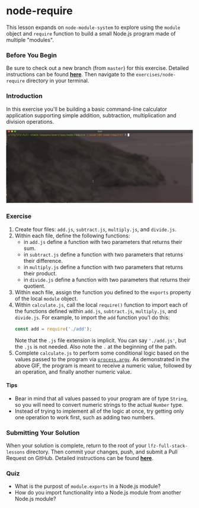 # node-require

This lesson expands on `node-module-system` to explore using the `module` object and `require` function to build a small Node.js program made of multiple "modules".

### Before You Begin

Be sure to check out a new branch (from `master`) for this exercise. Detailed instructions can be found [**here**](../../guides/before-each-exercise.md). Then navigate to the `exercises/node-require` directory in your terminal.

### Introduction

In this exercise you'll be building a basic command-line calculator application supporting simple addition, subtraction, multiplication and division operations.

<p align="middle">
  <img src="images/node-require.gif">
</p>

### Exercise

1. Create four files: `add.js`, `subtract.js`, `multiply.js`, and `divide.js`.
1. Within each file, define the following functions:
    - in `add.js` define a function with two parameters that returns their sum.
    - in `subtract.js` define a function with two parameters that returns their difference.
    - in `multiply.js` define a function with two parameters that returns their product.
    - in `divide.js` define a function with two parameters that returns their quotient.
1. Within each file, assign the function you defined to the `exports` property of the local `module` object.
1. Within `calculate.js`, call the local `require()` function to import each of the functions defined within `add.js`, `subtract.js`, `multiply.js`, and `divide.js`. For example, to import the `add` function you'l do this:
    ```js
    const add = require('./add');
    ```
    Note that the `.js` file extension is implicit. You can say `'./add.js'`, but the `.js` is not needed. Also note the `.` at the beginning of the path.
1. Complete `calculate.js` to perform some conditional logic based on the values passed to the program via [`process.argv`](https://nodejs.org/docs/latest-v10.x/api/process.html#process_process_argv). As demonstrated in the above GIF, the program is meant to receive a numeric value, followed by an operation, and finally another numeric value.

#### Tips

- Bear in mind that all values passed to your program are of type `String`, so you will need to convert numeric strings to the actual `Number` type.
- Instead of trying to implement all of the logic at once, try getting only one operation to work first, such as adding two numbers.

### Submitting Your Solution

When your solution is complete, return to the root of your `lfz-full-stack-lessons` directory. Then commit your changes, push, and submit a Pull Request on GitHub. Detailed instructions can be found [**here**](../../guides/after-each-exercise.md).

### Quiz

- What is the purpost of `module.exports` in a Node.js module?
- How do you import functionality into a Node.js module from another Node.js module?
